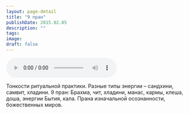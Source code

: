 ```yaml
---
layout: page-detail
title: "9 пран"
publishDate: 2015.02.05
description: ""
tags:
image:
draft: false
---
```


<audio title="2015.02.05 - 9 пран.mp3" src="/upload/iblock/e3d/e3d5800700dd4f4bec4fcd698e8d39ed.mp3" controls=""></audio>

 Тонкости ритуальной практики. Разные типы энергии – сандхини, самвит, хладини. 9 пран: Брахма, чит, хладини, манас, кармы, клеша, доша, энергии Бытия, кала. Прана изначальной осознанности, божественных миров. 

  
